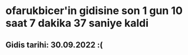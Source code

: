 # ofarukbicer'in gidisine son 1 gun 10 saat 7 dakika 37 saniye kaldi

## Gidis tarihi: 30.09.2022 :(